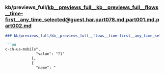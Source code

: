 ### kb/previews_full/kb__previews_full__kb__previews_full__flows__time-first__any_time_selected@guest.har.part078.md.part001.md.part002.md

```md
### kb/previews_full/kb__previews_full__flows__time-first__any_time_selected@guest.har.part078.md.part001.md (part 002)

```md
c-ch-ua-mobile",
              "value": "?1"
            },
            {
              "name": "
```

```

```
